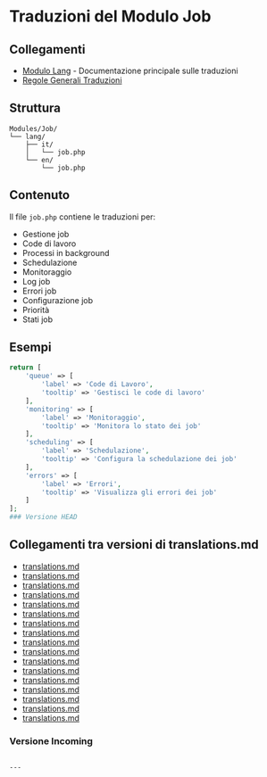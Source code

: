 # Traduzioni del Modulo Job

## Collegamenti

- [Modulo Lang](../../Lang/docs/module_lang.md) - Documentazione principale sulle traduzioni
- [Regole Generali Traduzioni](../../Xot/docs/translations.md)

## Struttura

```
Modules/Job/
└── lang/
    ├── it/
    │   └── job.php
    └── en/
        └── job.php
```

## Contenuto

Il file `job.php` contiene le traduzioni per:
- Gestione job
- Code di lavoro
- Processi in background
- Schedulazione
- Monitoraggio
- Log job
- Errori job
- Configurazione job
- Priorità
- Stati job

## Esempi

```php
return [
    'queue' => [
        'label' => 'Code di Lavoro',
        'tooltip' => 'Gestisci le code di lavoro'
    ],
    'monitoring' => [
        'label' => 'Monitoraggio',
        'tooltip' => 'Monitora lo stato dei job'
    ],
    'scheduling' => [
        'label' => 'Schedulazione',
        'tooltip' => 'Configura la schedulazione dei job'
    ],
    'errors' => [
        'label' => 'Errori',
        'tooltip' => 'Visualizza gli errori dei job'
    ]
];
### Versione HEAD

``` 
## Collegamenti tra versioni di translations.md
* [translations.md](../../../Chart/docs/translations.md)
* [translations.md](../../../Reporting/docs/translations.md)
* [translations.md](../../../Gdpr/docs/translations.md)
* [translations.md](../../../Notify/docs/translations.md)
* [translations.md](../../../Xot/docs/roadmap/lang/translations.md)
* [translations.md](../../../Xot/docs/translations.md)
* [translations.md](../../../Dental/docs/translations.md)
* [translations.md](../../../User/docs/translations.md)
* [translations.md](../../../UI/docs/translations.md)
* [translations.md](../../../Lang/docs/packages/translations.md)
* [translations.md](../../../Lang/docs/translations.md)
* [translations.md](../../../Job/docs/translations.md)
* [translations.md](../../../Media/docs/translations.md)
* [translations.md](../../../Tenant/docs/translations.md)
* [translations.md](../../../Activity/docs/translations.md)
* [translations.md](../../../Patient/docs/translations.md)
* [translations.md](../../../Cms/docs/translations.md)


### Versione Incoming

``` 

---

